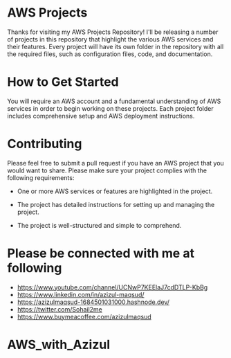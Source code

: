 # AWS Projects 

Thanks for visiting my AWS Projects Repository! I'll be releasing a number of projects in this repository that highlight the various AWS services and their features. Every project will have its own folder in the repository with all the required files, such as configuration files, code, and documentation.

# How to Get Started

You will require an AWS account and a fundamental understanding of AWS services in order to begin working on these projects. Each project folder includes comprehensive setup and AWS deployment instructions.

# Contributing

Please feel free to submit a pull request if you have an AWS project that you would want to share. Please make sure your project complies with the following requirements:

- One or more AWS services or features are highlighted in the project.
- The project has detailed instructions for setting up and managing the project.

- The project is well-structured and simple to comprehend.

# Please be connected with me at following
 
- https://www.youtube.com/channel/UCNwP7KEElaJ7cdDTLP-KbBg
- https://www.linkedin.com/in/azizul-maqsud/
- https://azizulmaqsud-1684501031000.hashnode.dev/
- https://twitter.com/Sohail2me
- https://www.buymeacoffee.com/azizulmaqsud



# AWS_with_Azizul
